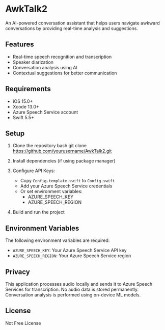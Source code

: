 # AwkTalk2

An AI-powered conversation assistant that helps users navigate awkward conversations by providing real-time analysis and suggestions.

## Features

- Real-time speech recognition and transcription
- Speaker diarization
- Conversation analysis using AI
- Contextual suggestions for better communication

## Requirements

- iOS 15.0+
- Xcode 13.0+
- Azure Speech Service account
- Swift 5.5+

## Setup

1. Clone the repository 
bash
git clone https://github.com/yourusername/AwkTalk2.git

2. Install dependencies (if using package manager)

3. Configure API Keys:
   - Copy `Config.template.swift` to `Config.swift`
   - Add your Azure Speech Service credentials
   - Or set environment variables:
     - AZURE_SPEECH_KEY
     - AZURE_SPEECH_REGION

4. Build and run the project

## Environment Variables

The following environment variables are required:

- `AZURE_SPEECH_KEY`: Your Azure Speech Service API key
- `AZURE_SPEECH_REGION`: Your Azure Speech Service region

## Privacy

This application processes audio locally and sends it to Azure Speech Services for transcription. No audio data is stored permanently. Conversation analysis is performed using on-device ML models.

## License
Not Free License